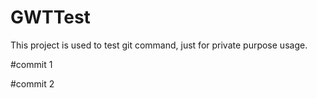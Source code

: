 GWTTest
=======
This project is used to test git command, just for private purpose usage.

#commit 1

#commit 2